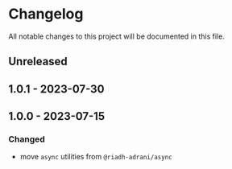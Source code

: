 # Changelog

All notable changes to this project will be documented in this file.

## Unreleased

## 1.0.1 - 2023-07-30

## 1.0.0 - 2023-07-15

### Changed

- move `async` utilities from `@riadh-adrani/async`
